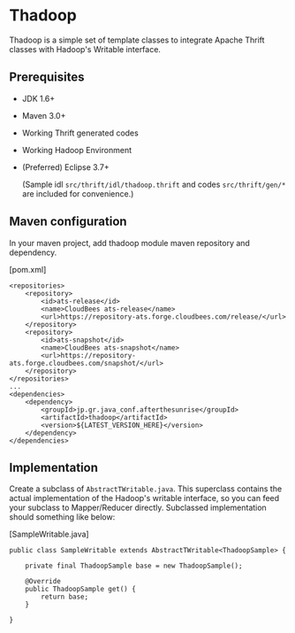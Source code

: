 # Thadoop
Thadoop is a simple set of template classes to integrate Apache Thrift classes with Hadoop's Writable interface.

## Prerequisites
* JDK 1.6+
* Maven 3.0+
* Working Thrift generated codes
* Working Hadoop Environment
* (Preferred) Eclipse 3.7+ 

  (Sample idl `src/thrift/idl/thadoop.thrift` and codes `src/thrift/gen/*` are included for convenience.)

## Maven configuration
In your maven project, add thadoop module maven repository and dependency.

[pom.xml]

	<repositories>
		<repository>
			<id>ats-release</id>
   			<name>CloudBees ats-release</name>
   			<url>https://repository-ats.forge.cloudbees.com/release/</url>
		</repository>
		<repository>
			<id>ats-snapshot</id>
			<name>CloudBees ats-snapshot</name>
			<url>https://repository-ats.forge.cloudbees.com/snapshot/</url>
		</repository>
	</repositories>
	...
	<dependencies>
		<dependency>
			<groupId>jp.gr.java_conf.afterthesunrise</groupId>
			<artifactId>thadoop</artifactId>
			<version>${LATEST_VERSION_HERE}</version>
		</dependency>
	</dependencies>

## Implementation
Create a subclass of `AbstractTWritable.java`. This superclass contains the actual implementation of the Hadoop's writable interface, so you can feed your subclass to Mapper/Reducer directly.  Subclassed implementation should something like below:

[SampleWritable.java]

	public class SampleWritable extends AbstractTWritable<ThadoopSample> {
		
		private final ThadoopSample base = new ThadoopSample();
		
		@Override
		public ThadoopSample get() {
			return base;
		}
		
	}

